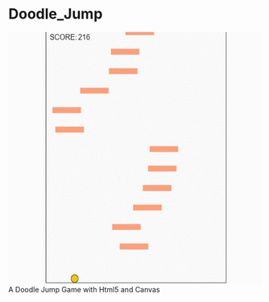 
# Doodle_Jump
<img src="doodle.gif" width="700px" height="500px" />
A Doodle Jump Game with Html5 and Canvas


